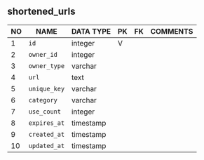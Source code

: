 
shortened_urls
----------------------------


NO | NAME | DATA TYPE | PK | FK | COMMENTS
---|------|-----------|----|----|-------------------
1|`id` | integer | V |  | 
2|`owner_id` | integer |  |  | 
3|`owner_type` | varchar |  |  | 
4|`url` | text |  |  | 
5|`unique_key` | varchar |  |  | 
6|`category` | varchar |  |  | 
7|`use_count` | integer |  |  | 
8|`expires_at` | timestamp |  |  | 
9|`created_at` | timestamp |  |  | 
10|`updated_at` | timestamp |  |  | 
